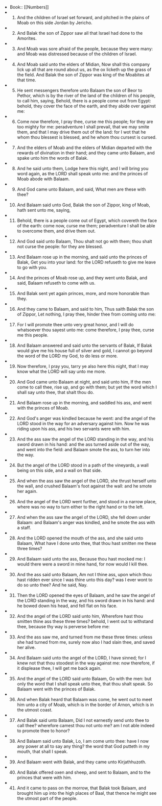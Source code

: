 - Book:: [[Numbers]]
- 1. And the children of Israel set forward, and pitched in the plains of Moab on this side Jordan by Jericho.
- 2. And Balak the son of Zippor saw all that Israel had done to the Amorites.
- 3. And Moab was sore afraid of the people, because they were many: and Moab was distressed because of the children of Israel.
- 4. And Moab said unto the elders of Midian, Now shall this company lick up all that are round about us, as the ox licketh up the grass of the field. And Balak the son of Zippor was king of the Moabites at that time.
- 5. He sent messengers therefore unto Balaam the son of Beor to Pethor, which is by the river of the land of the children of his people, to call him, saying, Behold, there is a people come out from Egypt: behold, they cover the face of the earth, and they abide over against me:
- 6. Come now therefore, I pray thee, curse me this people; for they are too mighty for me: peradventure I shall prevail, that we may smite them, and that I may drive them out of the land: for I wot that he whom thou blessest is blessed, and he whom thou cursest is cursed.
- 7. And the elders of Moab and the elders of Midian departed with the rewards of divination in their hand; and they came unto Balaam, and spake unto him the words of Balak.
- 8. And he said unto them, Lodge here this night, and I will bring you word again, as the LORD shall speak unto me: and the princes of Moab abode with Balaam.
- 9. And God came unto Balaam, and said, What men are these with thee?
- 10. And Balaam said unto God, Balak the son of Zippor, king of Moab, hath sent unto me, saying,
- 11. Behold, there is a people come out of Egypt, which covereth the face of the earth: come now, curse me them; peradventure I shall be able to overcome them, and drive them out.
- 12. And God said unto Balaam, Thou shalt not go with them; thou shalt not curse the people: for they are blessed.
- 13. And Balaam rose up in the morning, and said unto the princes of Balak, Get you into your land: for the LORD refuseth to give me leave to go with you.
- 14. And the princes of Moab rose up, and they went unto Balak, and said, Balaam refuseth to come with us.
- 15. And Balak sent yet again princes, more, and more honorable than they.
- 16. And they came to Balaam, and said to him, Thus saith Balak the son of Zippor, Let nothing, I pray thee, hinder thee from coming unto me:
- 17. For I will promote thee unto very great honor, and I will do whatsoever thou sayest unto me: come therefore, I pray thee, curse me this people.
- 18. And Balaam answered and said unto the servants of Balak, If Balak would give me his house full of silver and gold, I cannot go beyond the word of the LORD my God, to do less or more.
- 19. Now therefore, I pray you, tarry ye also here this night, that I may know what the LORD will say unto me more.
- 20. And God came unto Balaam at night, and said unto him, If the men come to call thee, rise up, and go with them; but yet the word which I shall say unto thee, that shalt thou do.
- 21. And Balaam rose up in the morning, and saddled his ass, and went with the princes of Moab.
- 22. And God's anger was kindled because he went: and the angel of the LORD stood in the way for an adversary against him. Now he was riding upon his ass, and his two servants were with him.
- 23. And the ass saw the angel of the LORD standing in the way, and his sword drawn in his hand: and the ass turned aside out of the way, and went into the field: and Balaam smote the ass, to turn her into the way.
- 24. But the angel of the LORD stood in a path of the vineyards, a wall being on this side, and a wall on that side.
- 25. And when the ass saw the angel of the LORD, she thrust herself unto the wall, and crushed Balaam's foot against the wall: and he smote her again.
- 26. And the angel of the LORD went further, and stood in a narrow place, where was no way to turn either to the right hand or to the left.
- 27. And when the ass saw the angel of the LORD, she fell down under Balaam: and Balaam's anger was kindled, and he smote the ass with a staff.
- 28. And the LORD opened the mouth of the ass, and she said unto Balaam, What have I done unto thee, that thou hast smitten me these three times?
- 29. And Balaam said unto the ass, Because thou hast mocked me: I would there were a sword in mine hand, for now would I kill thee.
- 30. And the ass said unto Balaam, Am not I thine ass, upon which thou hast ridden ever since I was thine unto this day? was I ever wont to do so unto thee? And he said, Nay.
- 31. Then the LORD opened the eyes of Balaam, and he saw the angel of the LORD standing in the way, and his sword drawn in his hand: and he bowed down his head, and fell flat on his face.
- 32. And the angel of the LORD said unto him, Wherefore hast thou smitten thine ass these three times? behold, I went out to withstand thee, because thy way is perverse before me:
- 33. And the ass saw me, and turned from me these three times: unless she had turned from me, surely now also I had slain thee, and saved her alive.
- 34. And Balaam said unto the angel of the LORD, I have sinned; for I knew not that thou stoodest in the way against me: now therefore, if it displease thee, I will get me back again.
- 35. And the angel of the LORD said unto Balaam, Go with the men: but only the word that I shall speak unto thee, that thou shalt speak. So Balaam went with the princes of Balak.
- 36. And when Balak heard that Balaam was come, he went out to meet him unto a city of Moab, which is in the border of Arnon, which is in the utmost coast.
- 37. And Balak said unto Balaam, Did I not earnestly send unto thee to call thee? wherefore camest thou not unto me? am I not able indeed to promote thee to honor?
- 38. And Balaam said unto Balak, Lo, I am come unto thee: have I now any power at all to say any thing? the word that God putteth in my mouth, that shall I speak.
- 39. And Balaam went with Balak, and they came unto Kirjathhuzoth.
- 40. And Balak offered oxen and sheep, and sent to Balaam, and to the princes that were with him.
- 41. And it came to pass on the morrow, that Balak took Balaam, and brought him up into the high places of Baal, that thence he might see the utmost part of the people.
